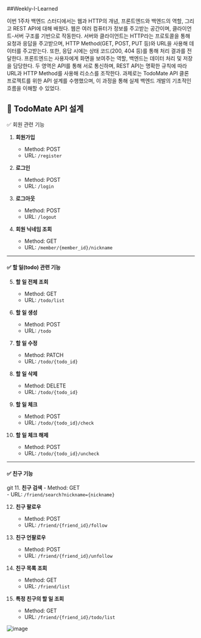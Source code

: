 ##Weekly-I-Learned

이번 1주차 백엔드 스터디에서는 웹과 HTTP의 개념, 프론트엔드와 백엔드의 역할, 그리고 REST API에 대해 배웠다. 웹은 여러 컴퓨터가 정보를 주고받는 공간이며, 클라이언트-서버 구조를 기반으로 작동한다. 서버와 클라이언트는 HTTP라는 프로토콜을 통해 요청과 응답을 주고받으며, HTTP Method(GET, POST, PUT 등)와 URL을 사용해 데이터를 주고받는다. 또한, 응답 시에는 상태 코드(200, 404 등)를 통해 처리 결과를 전달한다. 프론트엔드는 사용자에게 화면을 보여주는 역할, 백엔드는 데이터 처리 및 저장을 담당한다. 두 영역은 API를 통해 서로 통신하며, REST API는 명확한 규칙에 따라 URL과 HTTP Method를 사용해 리소스를 조작한다. 과제로는 TodoMate API 클론 프로젝트를 위한 API 설계를 수행했으며, 이 과정을 통해 실제 백엔드 개발의 기초적인 흐름을 이해할 수 있었다.

## 📌 TodoMate API 설계

 ✅ 회원 관련 기능

1. **회원가입**
   - Method: POST  
   - URL: `/register`

2. **로그인**
   - Method: POST  
   - URL: `/login`

3. **로그아웃**
   - Method: POST  
   - URL: `/logout`

4. **회원 닉네임 조회**
   - Method: GET  
   - URL: `/member/{member_id}/nickname`

---

#### ✅ 할 일(todo) 관련 기능

5. **할 일 전체 조회**
   - Method: GET  
   - URL: `/todo/list`

6. **할 일 생성**
   - Method: POST  
   - URL: `/todo`

7. **할 일 수정**
   - Method: PATCH  
   - URL: `/todo/{todo_id}`

8. **할 일 삭제**
   - Method: DELETE  
   - URL: `/todo/{todo_id}`

9. **할 일 체크**
   - Method: POST  
   - URL: `/todo/{todo_id}/check`

10. **할 일 체크 해제**
    - Method: POST  
    - URL: `/todo/{todo_id}/uncheck`

---

#### ✅ 친구 기능
git 
11. **친구 검색**
    - Method: GET  
    - URL: `/friend/search?nickname={nickname}`

12. **친구 팔로우**
    - Method: POST  
    - URL: `/friend/{friend_id}/follow`

13. **친구 언팔로우**
    - Method: POST  
    - URL: `/friend/{friend_id}/unfollow`

14. **친구 목록 조회**
    - Method: GET  
    - URL: `/friend/list`

15. **특정 친구의 할 일 조회**
    - Method: GET  
    - URL: `/friend/{friend_id}/todo/list`
   

![image](https://github.com/user-attachments/assets/bfd2f709-ddd6-4aba-a6f9-ad5718cd7a9a)

